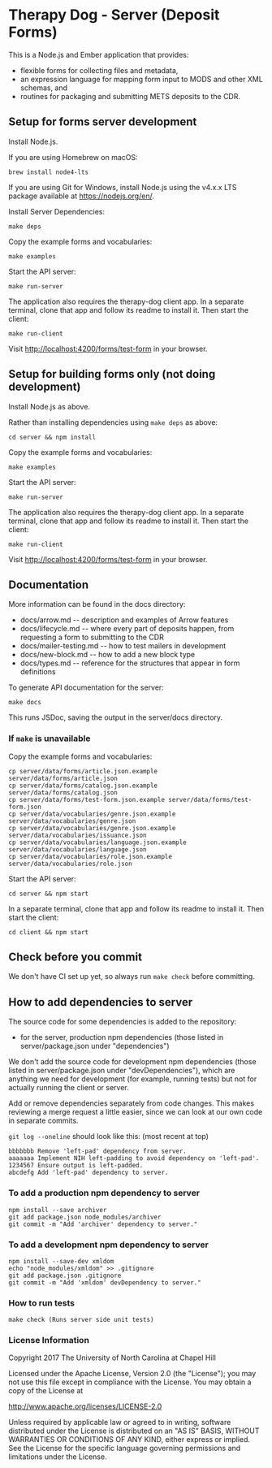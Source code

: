 # Therapy Dog - Server (Deposit Forms)

This is a Node.js and Ember application that provides:

  - flexible forms for collecting files and metadata,
  - an expression language for mapping form input to MODS and other XML schemas, and
  - routines for packaging and submitting METS deposits to the CDR.

## Setup for forms server development

Install Node.js.

If you are using Homebrew on macOS:

    brew install node4-lts

If you are using Git for Windows, install Node.js using the v4.x.x LTS package available at <https://nodejs.org/en/>.

Install Server Dependencies:

    make deps

Copy the example forms and vocabularies:

    make examples

Start the API server:

    make run-server

The application also requires the therapy-dog client app. 
In a separate terminal, clone that app and follow its readme to install it. 
Then start the client:

    make run-client

Visit <http://localhost:4200/forms/test-form> in your browser.

## Setup for building forms only (not doing development)

Install Node.js as above.

Rather than installing dependencies using `make deps` as above:

    cd server && npm install

Copy the example forms and vocabularies:

    make examples

Start the API server:

    make run-server

The application also requires the therapy-dog client app. 
In a separate terminal, clone that app and follow its readme to install it. 
Then start the client:

    make run-client

Visit <http://localhost:4200/forms/test-form> in your browser.

## Documentation

More information can be found in the docs directory:

- docs/arrow.md -- description and examples of Arrow features
- docs/lifecycle.md -- where every part of deposits happen, from requesting a form to submitting to the CDR
- docs/mailer-testing.md -- how to test mailers in development
- docs/new-block.md -- how to add a new block type
- docs/types.md -- reference for the structures that appear in form definitions

To generate API documentation for the server:

    make docs

This runs JSDoc, saving the output in the server/docs directory.

### If `make` is unavailable

Copy the example forms and vocabularies:

    cp server/data/forms/article.json.example server/data/forms/article.json
    cp server/data/forms/catalog.json.example server/data/forms/catalog.json
    cp server/data/forms/test-form.json.example server/data/forms/test-form.json
    cp server/data/vocabularies/genre.json.example server/data/vocabularies/genre.json
    cp server/data/vocabularies/genre.json.example server/data/vocabularies/issuance.json
    cp server/data/vocabularies/language.json.example server/data/vocabularies/language.json
    cp server/data/vocabularies/role.json.example server/data/vocabularies/role.json

Start the API server:

    cd server && npm start

In a separate terminal, clone that app and follow its readme to install it. Then start the client:

    cd client && npm start

## Check before you commit

We don't have CI set up yet, so always run `make check` before committing.

## How to add dependencies to server

The source code for some dependencies is added to the repository:

  - for the server, production npm dependencies (those listed in server/package.json under "dependencies")

We don't add the source code for development npm dependencies (those listed in server/package.json under "devDependencies"), which are anything we need for development (for example, running tests) but not for actually running the client or server.

Add or remove dependencies separately from code changes. This makes reviewing a merge request a little easier, since we can look at our own code in separate commits.

`git log --oneline` should look like this: (most recent at top)

    bbbbbbb Remove 'left-pad' dependency from server.
    aaaaaaa Implement NIH left-padding to avoid dependency on 'left-pad'.
    1234567 Ensure output is left-padded.
    abcdefg Add 'left-pad' dependency to server.

### To add a production npm dependency to server

    npm install --save archiver
    git add package.json node_modules/archiver
    git commit -m "Add 'archiver' dependency to server."

### To add a development npm dependency to server

    npm install --save-dev xmldom
    echo "node_modules/xmldom" >> .gitignore
    git add package.json .gitignore
    git commit -m "Add 'xmldom' devDependency to server."

### How to run tests

    make check (Runs server side unit tests)
   
### License Information
Copyright 2017 The University of North Carolina at Chapel Hill

Licensed under the Apache License, Version 2.0 (the "License");
you may not use this file except in compliance with the License.
You may obtain a copy of the License at

http://www.apache.org/licenses/LICENSE-2.0

Unless required by applicable law or agreed to in writing, software
distributed under the License is distributed on an "AS IS" BASIS,
WITHOUT WARRANTIES OR CONDITIONS OF ANY KIND, either express or implied.
See the License for the specific language governing permissions and
limitations under the License.
